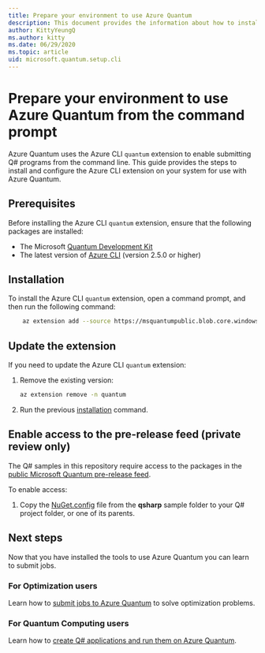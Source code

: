 ```yaml
---
title: Prepare your environment to use Azure Quantum
description: This document provides the information about how to install the necessary tools on your computer to submit Q# programs to Azure Quantum from the command line.
author: KittyYeungQ
ms.author: kitty
ms.date: 06/29/2020
ms.topic: article
uid: microsoft.quantum.setup.cli
---
```


# Prepare your environment to use Azure Quantum from the command prompt

Azure Quantum uses the Azure CLI `quantum` extension to enable submitting Q# programs from the command line. This guide provides the steps to install and configure the Azure CLI extension on your system for use with Azure Quantum.

## Prerequisites

Before installing the Azure CLI `quantum` extension, ensure that the following packages are installed:

- The Microsoft [Quantum Development
  Kit](https://docs.microsoft.com/quantum/install-guide/standalone)
- The latest version of [Azure
  CLI](https://docs.microsoft.com/cli/azure/install-azure-cli?view=azure-cli-latest)
  (version 2.5.0 or higher)

## Installation

To install the Azure CLI `quantum` extension, open a command prompt, and then run the following command:

```bash
    az extension add --source https://msquantumpublic.blob.core.windows.net/az-quantum-cli/quantum-latest-py3-none-any.whl
```

## Update the extension

If you need to update the Azure CLI `quantum` extension:

1. Remove the existing version:

    ```bash
    az extension remove -n quantum
    ```

1. Run the previous [installation](#installation) command.

## Enable access to the pre-release feed (private review only)

The Q# samples in this repository require access to the packages
in the [public Microsoft Quantum pre-release feed](https://dev.azure.com/ms-quantum-public/Microsoft%20Quantum%20(public)/_packaging?_a=feed&feed=alpha).

To enable access:
1. Copy the [NuGet.config](~/samples/qsharp/NuGet.Config) file from the **qsharp** sample folder to your Q# project folder, or one of its parents. 

## Next steps

Now that you have installed the tools to use Azure Quantum you can learn to submit jobs.

### For Optimization users

Learn how to [submit jobs to Azure Quantum](xref:microsoft.quantum.optimization.python-sdk) to solve optimization problems.

### For Quantum Computing users

Learn how to [create Q# applications and run them on Azure Quantum](xref:microsoft.quantum.create-applications).

